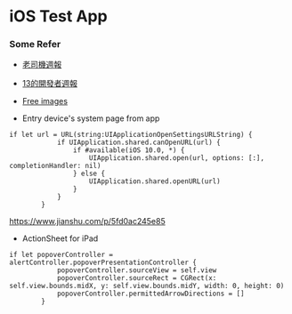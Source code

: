 # iOS Test App

### Some Refer

- [老司機週報](https://github.com/SwiftOldDriver/iOS-Weekly/releases)
- [13的開發者週報](https://ethanhuang13.substack.com/)
- [Free images](https://unsplash.com/)

- Entry device's system page from app
```
if let url = URL(string:UIApplicationOpenSettingsURLString) {
            if UIApplication.shared.canOpenURL(url) {
                if #available(iOS 10.0, *) {
                    UIApplication.shared.open(url, options: [:], completionHandler: nil)
                } else {
                    UIApplication.shared.openURL(url)
                }
            }
        }
```
https://www.jianshu.com/p/5fd0ac245e85

- ActionSheet for iPad
```
if let popoverController = alertController.popoverPresentationController {
            popoverController.sourceView = self.view
            popoverController.sourceRect = CGRect(x: self.view.bounds.midX, y: self.view.bounds.midY, width: 0, height: 0)
            popoverController.permittedArrowDirections = []
        }
```
